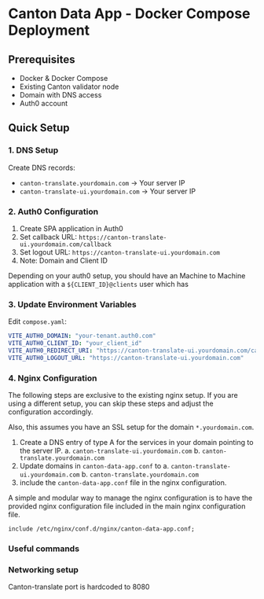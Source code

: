 # Canton Data App - Docker Compose Deployment

## Prerequisites
- Docker & Docker Compose
- Existing Canton validator node
- Domain with DNS access
- Auth0 account

## Quick Setup

### 1. DNS Setup
Create DNS records:
- `canton-translate.yourdomain.com` → Your server IP
- `canton-translate-ui.yourdomain.com` → Your server IP

### 2. Auth0 Configuration

1. Create SPA application in Auth0
2. Set callback URL: `https://canton-translate-ui.yourdomain.com/callback`
3. Set logout URL: `https://canton-translate-ui.yourdomain.com`
4. Note: Domain and Client ID

Depending on your auth0 setup, you should have an Machine to Machine application with a `${CLIENT_ID}@clients` user which has 

### 3. Update Environment Variables
Edit `compose.yaml`:
```yaml
VITE_AUTH0_DOMAIN: "your-tenant.auth0.com"
VITE_AUTH0_CLIENT_ID: "your_client_id"
VITE_AUTH0_REDIRECT_URI: "https://canton-translate-ui.yourdomain.com/callback"
VITE_AUTH0_LOGOUT_URL: "https://canton-translate-ui.yourdomain.com"
```

### 4. Nginx Configuration
The following steps are exclusive to the existing nginx setup. If you are using a different setup, you can skip these steps and adjust the configuration accordingly.

Also, this assumes you have an SSL setup for the domain `*.yourdomain.com`.

1. Create a DNS entry of type A for the services in your domain pointing to the server IP.
    a. `canton-translate-ui.yourdomain.com`
    b. `canton-translate.yourdomain.com`
2. Update domains in `canton-data-app.conf` to
    a. `canton-translate-ui.yourdomain.com`
    b. `canton-translate.yourdomain.com`
3. include the `canton-data-app.conf` file in the nginx configuration.

A simple and modular way to manage the nginx configuration is to have the provided nginx configuration file included in the main nginx configuration file.

```nginx
include /etc/nginx/conf.d/nginx/canton-data-app.conf;
```

### Useful commands

### Networking setup
Canton-translate port is hardcoded to 8080